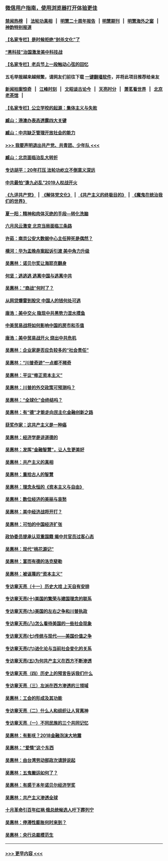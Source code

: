 ### [微信用户指南，使用浏览器打开体验更佳](https://github.com/gfw-breaker/banned-news1/blob/master/indexes/wechat-guide.md?t=0)
#### [禁闻热榜](热点新闻.md?t=0)  &nbsp;&nbsp;|&nbsp;&nbsp; [法轮功真相](https://github.com/gfw-breaker/truth/blob/master/README.md?t=0) &nbsp;&nbsp;|&nbsp;&nbsp; [明慧二十周年报告](https://github.com/gfw-breaker/mh-reports/blob/master/README.md?t=0) &nbsp;&nbsp;|&nbsp;&nbsp;[明慧期刊](https://github.com/gfw-breaker/mh-qikan) &nbsp;&nbsp;|&nbsp;&nbsp; [明慧海外之窗](https://github.com/gfw-breaker/mh-news/blob/master/README.md?t=0) &nbsp;&nbsp;|&nbsp;&nbsp; [神韵特别报道](https://github.com/gfw-breaker/mh-news/blob/master/shenyun.md?t=0)
#### [【名家专栏】是时候拒绝“封杀文化”了](../pages/nsc423/n11814093.md?t=02150322) 
#### [“黑科技”治国激发美中科技战](../pages/nsc423/n11638056.md?t=02150322) 
#### [【名家专栏】老兵节上一段触动心弦的回忆](../pages/nsc423/n11646016.md?t=02150322) 
#### 五毛举报越来越频繁，请网友们前往下载 [一键翻墙软件](https://github.com/gfw-breaker/ssr-accounts)，并将此项目推荐给亲友
#### [新闻拍案惊奇](https://github.com/gfw-breaker/banned-news1/blob/master/pages/link4.md) &nbsp;&nbsp;|&nbsp;&nbsp; [江峰时刻](https://github.com/gfw-breaker/banned-news1/blob/master/pages/link4.md) &nbsp;&nbsp;|&nbsp;&nbsp; [文昭谈古论今](https://github.com/gfw-breaker/banned-news1/blob/master/pages/link4.md) &nbsp;&nbsp;|&nbsp;&nbsp; [天亮时分](https://github.com/gfw-breaker/banned-news1/blob/master/pages/link4.md) &nbsp;&nbsp;|&nbsp;&nbsp; [萧茗看世界](https://github.com/gfw-breaker/banned-news1/blob/master/pages/link4.md) &nbsp;&nbsp;|&nbsp;&nbsp; [北京老茶馆](https://github.com/gfw-breaker/banned-news1/blob/master/pages/link4.md) &nbsp;&nbsp;|&nbsp;&nbsp; 
#### [【名家专栏】公立学校的起源：集体主义与失败](../pages/nsc423/n11601833.md?t=02150322) 
#### [臧山：港澳办表态透露四大关键](../pages/nsc423/n11421628.md?t=02150322) 
#### [臧山：中共缺乏管理开放社会的能力](../pages/nsc423/n11407457.md?t=02150322) 
#### [>>> 我要声明退出共产党、共青团、少年队 <<<](https://github.com/begood0513/goodnews/blob/master/quit/letter.md) 
#### [臧山：北京面临治乱大转折](../pages/nsc423/n11406895.md?t=02150322) 
#### [专访胡平：20年打压 法轮功屹立不倒意义深远](../pages/nsc423/n11398800.md?t=02150322) 
#### [中共最怕“逢九必乱”2019人权战开火](../pages/nsc423/n11385248.md?t=02150322) 
#### [《九评共产党》](https://github.com/begood0513/9ping.md/blob/master/README.md) &nbsp;|&nbsp; [《解体党文化》](../../../../jtdwh.md/blob/master/README.md)  &nbsp;|&nbsp; [《共产主义的终极目的》](../../../../gczydzjmd.md/blob/master/README.md) &nbsp;|&nbsp; [《魔鬼在统治我们的世界》](../../../../mgztzwmdsj.md/blob/master/README.md) 
#### [夏一阳：精神和肉体灭绝的手段—转化洗脑](../pages/nsc423/n11368250.md?t=02150322) 
#### [六月风云激变 北京当局面临三条路](../pages/nsc423/n11313668.md?t=02150322) 
#### [许茹：南京公安大数据中心主任猝死是偶然？](../pages/nsc423/n11064744.md?t=02150322) 
#### [横河：华为孟晚舟案起诉引渡 美中角力升级](../pages/nsc423/n11027230.md?t=02150322) 
#### [吴惠林：诺贝尔奖让海耶克翻身](../pages/nsc423/n10890049.md?t=02150322) 
#### [何坚：逃逃逃 逃离中国与逃离中共](../pages/nsc423/n10592891.md?t=02150322) 
#### [吴惠林：“商战”何时了？](../pages/nsc423/n10573558.md?t=02150322) 
#### [从网贷爆雷到股灾 中国人的钱何处可逃](../pages/nsc423/n10572800.md?t=02150322) 
#### [唐浩：美中交火 隐现中共黑势力混水摸鱼](../pages/nsc423/n10544040.md?t=02150322) 
#### [中美贸易战将如何影响中国的房市和币值](../pages/nsc423/n10543697.md?t=02150322) 
#### [唐浩：美中贸易战开火 烧出中共危机](../pages/nsc423/n10540126.md?t=02150322) 
#### [吴惠林：企业家是否应负较多的“社会责任”](../pages/nsc423/n10535022.md?t=02150322) 
#### [吴惠林：“川普奇迹”一点都不稀奇](../pages/nsc423/n10512808.md?t=02150322) 
#### [吴惠林：平议“修正资本主义”](../pages/nsc423/n10495724.md?t=02150322) 
#### [吴惠林：川普的外交政策可预测吗？](../pages/nsc423/n10462387.md?t=02150322) 
#### [吴惠林：“全球化”会终结吗？](../pages/nsc423/n10452838.md?t=02150322) 
#### [吴惠林：有“德”才能走向民主化金融创新之路](../pages/nsc423/n10432292.md?t=02150322) 
#### [获奖作家：这共产主义是一种癌](../pages/nsc423/n10431541.md?t=02150322) 
#### [吴惠林：经济学是讲道德的](../pages/nsc423/n10398014.md?t=02150322) 
#### [吴惠林：发挥“金融智慧”，让人生更美好](../pages/nsc423/n10375019.md?t=02150322) 
#### [吴惠林：共产主义的真相](../pages/nsc423/n10351394.md?t=02150322) 
#### [吴惠林：重拾古人的智慧](../pages/nsc423/n10337691.md?t=02150322) 
#### [吴惠林：理念永恒的《资本主义与自由》](../pages/nsc423/n10316274.md?t=02150322) 
#### [吴惠林：数位经济的美丽与哀愁](../pages/nsc423/n10292946.md?t=02150322) 
#### [吴惠林：美中经济战将开打？](../pages/nsc423/n10258825.md?t=02150322) 
#### [吴惠林：可怕的中国经济扩张](../pages/nsc423/n10219147.md?t=02150322) 
#### [政协委员提承认双重国籍 揭中共官员过客心态](../pages/nsc423/n10208809.md?t=02150322) 
#### [吴惠林：现代“桃花源记”](../pages/nsc423/n10185234.md?t=02150322) 
#### [吴惠林：富而有德的洛克斐勒](../pages/nsc423/n10142264.md?t=02150322) 
#### [吴惠林：被诬蔑的“资本主义”](../pages/nsc423/n10124816.md?t=02150322) 
#### [专访章天亮（十一）历史大戏 上天自有安排](../pages/nsc423/n10094905.md?t=02150322) 
#### [专访章天亮(十)美国的繁荣与建国理念的联系](../pages/nsc423/n10094899.md?t=02150322) 
#### [专访章天亮(九)美国的左右之争和川普执政](../pages/nsc423/n10094889.md?t=02150322) 
#### [专访章天亮(八)怎么看待美国的一些社会现象](../pages/nsc423/n10094857.md?t=02150322) 
#### [专访章天亮(七)传统与现代——美国价值之争](../pages/nsc423/n10093140.md?t=02150322) 
#### [专访章天亮(六)进化论与当前社会变化的关系](../pages/nsc423/n10092036.md?t=02150322) 
#### [专访章天亮(五)为何共产主义在西方不断渗透](../pages/nsc423/n10083620.md?t=02150322) 
#### [专访章天亮（四）历史上的预言告诉我们什么](../pages/nsc423/n10083606.md?t=02150322) 
#### [专访章天亮（三）左派在西方渗透的三领域](../pages/nsc423/n10081115.md?t=02150322) 
#### [吴惠林：工会的形成及其功能](../pages/nsc423/n10080633.md?t=02150322) 
#### [专访章天亮（二）什么人和组织让人背离神](../pages/nsc423/n10076637.md?t=02150322) 
#### [专访章天亮（一）不同民族的三个共同记忆](../pages/nsc423/n10074188.md?t=02150322) 
#### [吴惠林：有影呒？2018金融泡沫大地震](../pages/nsc423/n10040534.md?t=02150322) 
#### [吴惠林：“爱情”这个东西](../pages/nsc423/n10019423.md?t=02150322) 
#### [吴惠林：由台湾劳动部政次请辞说起](../pages/nsc423/n9979679.md?t=02150322) 
#### [吴惠林：五鬼搬运如何了？](../pages/nsc423/n9925338.md?t=02150322) 
#### [吴惠林：有感于本年诺贝尔经济学奖](../pages/nsc423/n9871883.md?t=02150322) 
#### [吴惠林：共产主义渗透全球](../pages/nsc423/n9812748.md?t=02150322) 
#### [十月革命引百年红祸 俄总统候选人吁下葬列宁](../pages/nsc423/n9810182.md?t=02150322) 
#### [吴惠林：停滞性膨胀何时来到？](../pages/nsc423/n9764136.md?t=02150322) 
#### [吴惠林：央行总裁模范生](../pages/nsc423/n9728134.md?t=02150322) 

----
#### [ >>> 更早内容 <<< ](../indexes/nsc423-earlier.md)
